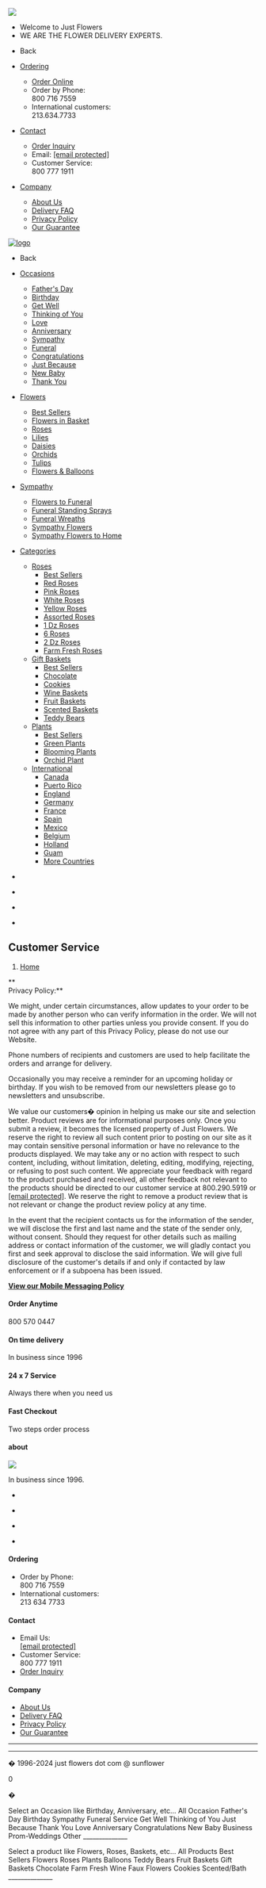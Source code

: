 ![](//bat.bing.com/action/0?ti=5220626&Ver=2)  

* Welcome to Just Flowers
* WE ARE THE FLOWER DELIVERY EXPERTS.

[](javascript:void(0))

[](javascript:void(0))

* Back
    
* [Ordering](javascript:void(0))
    * [Order Online](https://www.justflowers.com/flowers.asp)
    * Order by Phone:  
        800 716 7559
    * International customers:  
        213.634.7733
* [Contact](javascript:void(0))
    * [Order Inquiry](https://www.justflowers.com/inquiry.asp)
    * Email: [\[email protected\]](https://www.justflowers.com/cdn-cgi/l/email-protection)
    * Customer Service:  
        800 777 1911
* [Company](javascript:void(0))
    * [About Us](https://www.justflowers.com/cs_aboutus.asp)
    * [Delivery FAQ](https://www.justflowers.com/cs_deliveryinfo.asp)
    * [Privacy Policy](https://www.justflowers.com/cs_privacy.asp)
    * [Our Guarantee](https://www.justflowers.com/cs_guarantee.asp)

[![logo](https://cdn.src2.net/cdn/assets/images/logo-justflowers.gif)](https://www.justflowers.com/home.asp)

[](javascript:void(0))

* Back
    
* [Occasions](javascript:void(0))
    * [Father's Day](https://www.justflowers.com/fathers-day.asp)
    * [Birthday](https://www.justflowers.com/birthday-flowers.asp)
    * [Get Well](https://www.justflowers.com/get-well-flowers.asp)
    * [Thinking of You](https://www.justflowers.com/list.asp?occ_id=22&cat_id=11)
    * [Love](https://www.justflowers.com/love.asp)
    * [Anniversary](https://www.justflowers.com/anniversary.asp)
    * [Sympathy](https://www.justflowers.com/sympathy-flowers.asp)
    * [Funeral](https://www.justflowers.com/funeral-flowers.asp)
    * [Congratulations](https://www.justflowers.com/congratulations.asp)
    * [Just Because](https://www.justflowers.com/just-because.asp)
    * [New Baby](https://www.justflowers.com/list.asp?kwd=baby)
    * [Thank You](https://www.justflowers.com/thankyou.asp)
* [Flowers](javascript:void(0))
    * [Best Sellers](https://www.justflowers.com/flowers.asp)
    * [Flowers in Basket](https://www.justflowers.com/flowers.asp?kwd=basket)
    * [Roses](https://www.justflowers.com/roses.asp)
    * [Lilies](https://www.justflowers.com/flowers.asp?kwd=lily)
    * [Daisies](https://www.justflowers.com/flowers.asp?kwd=daisy)
    * [Orchids](https://www.justflowers.com/flowers.asp?kwd=orchid)
    * [Tulips](https://www.justflowers.com/tulips.asp)
    * [Flowers & Balloons](https://www.justflowers.com/flowers.asp?kwd=balloon)
* [Sympathy](javascript:void(0))
    * [Flowers to Funeral](https://www.justflowers.com/funeral-flowers.asp)
    * [Funeral Standing Sprays](https://www.justflowers.com/funeral.asp?kwd=easel)
    * [Funeral Wreaths](https://www.justflowers.com/funeral.asp?kwd=wreath)
    * [Sympathy Flowers](https://www.justflowers.com/sympathy-flowers.asp)
    * [Sympathy Flowers to Home](https://www.justflowers.com/sympathy-flowers.asp)
* [Categories](javascript:void(0))
    * [Roses](javascript:void(0))
        * [Best Sellers](https://www.justflowers.com/roses.asp)
        * [Red Roses](https://www.justflowers.com/roses.asp?kwd=red)
        * [Pink Roses](https://www.justflowers.com/roses.asp?kwd=pink)
        * [White Roses](https://www.justflowers.com/roses.asp?kwd=white)
        * [Yellow Roses](https://www.justflowers.com/roses.asp?kwd=yellow)
        * [Assorted Roses](https://www.justflowers.com/roses.asp?kwd=assorted)
        * [1 Dz Roses](https://www.justflowers.com/roses.asp?kwd=12)
        * [6 Roses](https://www.justflowers.com/roses.asp?kwd=6)
        * [2 Dz Roses](https://www.justflowers.com/roses.asp?kwd=2+dozen)
        * [Farm Fresh Roses](https://www.justflowers.com/farm_fresh/list.asp)
    * [Gift Baskets](javascript:void(0))
        * [Best Sellers](https://www.justflowers.com/gift-baskets.asp)
        * [Chocolate](https://www.justflowers.com/chocolate.asp)
        * [Cookies](https://www.justflowers.com/cookie-gift-baskets.asp)
        * [Wine Baskets](https://www.justflowers.com/wine-gift-baskets.asp)
        * [Fruit Baskets](https://www.justflowers.com/fruit.asp)
        * [Scented Baskets](https://www.justflowers.com/bath.asp)
        * [Teddy Bears](https://www.justflowers.com/teddy-bears.asp)
    * [Plants](javascript:void(0))
        * [Best Sellers](https://www.justflowers.com/plants.asp)
        * [Green Plants](https://www.justflowers.com/plants.asp?kwd=green)
        * [Blooming Plants](https://www.justflowers.com/plants.asp?kwd=bloom)
        * [Orchid Plant](https://www.justflowers.com/plants.asp?kwd=orchid)
    * [International](https://www.justflowers.com/international.asp)
        * [Canada](https://www.justflowers.com/international-flowers.asp?setcountry=Canada)
        * [Puerto Rico](https://www.justflowers.com/flowers.asp?state=USA:PR)
        * [England](https://www.justflowers.com/international-flowers.asp?setcountry=England)
        * [Germany](https://www.justflowers.com/international-flowers.asp?setcountry=Germany)
        * [France](https://www.justflowers.com/international-flowers.asp?setcountry=France)
        * [Spain](https://www.justflowers.com/international-flowers.asp?setcountry=Spain)
        * [Mexico](https://www.justflowers.com/international-flowers.asp?setcountry=Mexico)
        * [Belgium](https://www.justflowers.com/international-flowers.asp?setcountry=Belgium)
        * [Holland](https://www.justflowers.com/international-flowers.asp?setcountry=Holland)
        * [Guam](https://www.justflowers.com/flowers.asp?state=USA:GU)
        * [More Countries](https://www.justflowers.com/international.asp)

* [](javascript:void(0))
* [](https://www.justflowers.com/account.asp)
* [](https://www.justflowers.com/customerservice.asp)
* [](https://www.justflowers.com/cart.asp)

Customer Service
----------------

1. [Home](https://www.justflowers.com/home.asp)

**  
Privacy Policy:**  
  
We might, under certain circumstances, allow updates to your order to be made by another person who can verify information in the order. We will not sell this information to other parties unless you provide consent. If you do not agree with any part of this Privacy Policy, please do not use our Website.  
  
Phone numbers of recipients and customers are used to help facilitate the orders and arrange for delivery.  
  
Occasionally you may receive a reminder for an upcoming holiday or birthday. If you wish to be removed from our newsletters please go to newsletters and unsubscribe.  
  

We value our customers� opinion in helping us make our site and selection better. Product reviews are for informational purposes only. Once you submit a review, it becomes the licensed property of Just Flowers. We reserve the right to review all such content prior to posting on our site as it may contain sensitive personal information or have no relevance to the products displayed. We may take any or no action with respect to such content, including, without limitation, deleting, editing, modifying, rejecting, or refusing to post such content. We appreciate your feedback with regard to the product purchased and received, all other feedback not relevant to the products should be directed to our customer service at 800.290.5919 or [\[email protected\]](https://www.justflowers.com/cdn-cgi/l/email-protection). We reserve the right to remove a product review that is not relevant or change the product review policy at any time.

In the event that the recipient contacts us for the information of the sender, we will disclose the first and last name and the state of the sender only, without consent. Should they request for other details such as mailing address or contact information of the customer, we will gladly contact you first and seek approval to disclose the said information. We will give full disclosure of the customer's details if and only if contacted by law enforcement or if a subpoena has been issued.

**[View our Mobile Messaging Policy](https://www.justflowers.com/cs_Messaging.asp)**

#### Order Anytime

800 570 0447

#### On time delivery

In business since 1996

#### 24 x 7 Service

Always there when you need us

#### Fast Checkout

Two steps order process

#### about

![](https://cdn.src2.net/cdn/assets/images/logo-justflowers.gif)

In business since 1996.

* [](javascript:void(0))
* [](javascript:void(0))

* [](javascript:void(0))
* [](javascript:void(0))

#### Ordering

* Order by Phone:  
    800 716 7559
* International customers:  
    213 634 7733

#### Contact

* Email Us:  
    [\[email protected\]](https://www.justflowers.com/cdn-cgi/l/email-protection)
* Customer Service:  
    800 777 1911
* [Order Inquiry](https://www.justflowers.com/inquiry.asp)

#### Company

* [About Us](https://www.justflowers.com/cs_aboutus.asp)
* [Delivery FAQ](https://www.justflowers.com/cs_deliveryinfo.asp)
* [Privacy Policy](https://www.justflowers.com/cs_privacy.asp)
* [Our Guarantee](https://www.justflowers.com/cs_guarantee.asp)

* * *

* * *

� 1996-2024 just flowers dot com @ sunflower

0

�

Select an Occasion like Birthday, Anniversary, etc... All Occasion Father's Day Birthday Sympathy Funeral Service Get Well Thinking of You Just Because Thank You Love Anniversary Congratulations New Baby Business Prom-Weddings Other \_\_\_\_\_\_\_\_\_\_\_\_\_\_

Select a product like Flowers, Roses, Baskets, etc... All Products Best Sellers Flowers Roses Plants Balloons Teddy Bears Fruit Baskets Gift Baskets Chocolate Farm Fresh Wine Faux Flowers Cookies Scented/Bath \_\_\_\_\_\_\_\_\_\_\_\_\_\_